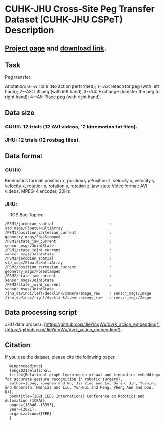 # CUHK-JHU Cross-Site Peg Transfer Dataset (CUHK-JHU CSPeT) Description

## [Project page](https://drive.google.com/drive/folders/1tklk7GH4OE9P8TKhESRAYVu0LmnYoCMV) and [download link](https://appsrv.cse.cuhk.edu.hk/~yhlong/mrgnet.html). 

## Task

Peg transfer.

Anotation:
0--A1: Idle (No action performed); 
1--A2: Reach for peg (with left hand); 
2--A3: Lift peg (with left hand); 
3--A4: Exchange (transfer the peg to right hand); 
4--A5: Place peg (with right hand).

## Data size

### CUHK: 12 trials (12 AVI videos, 12 kinematics txt files).
### JHU: 12 trials (12 rosbag files).

## Data format

### CUHK:

Kinematics format: position x, position y,pPosition z, velocity x, velocity y, velocity x, rotation x, rotation y, rotation z, jaw state
Video format: AVI videos, MPEG-4 encoder, 30Hz

### JHU:
&ensp;&ensp;ROS Bag Topics:

    /PSM1/jacobian_spatial                         : std_msgs/Float64MultiArray
    /PSM1/position_cartesian_current               : geometry_msgs/PoseStamped 
    /PSM1/state_jaw_current                        : sensor_msgs/JointState    
    /PSM1/state_joint_current                      : sensor_msgs/JointState    
    /PSM2/jacobian_spatial                         : std_msgs/Float64MultiArray
    /PSM2/position_cartesian_current               : geometry_msgs/PoseStamped 
    /PSM2/state_jaw_current                        : sensor_msgs/JointState    
    /PSM2/state_joint_current                      : sensor_msgs/JointState    
    /jhu_daVinci/left/decklink/camera/image_raw    : sensor_msgs/Image         
    /jhu_daVinci/right/decklink/camera/image_raw   : sensor_msgs/Image


## Data processing script

JHU data process: [https://github.com/JieYingWu/dvrk_action_embedding/](https://github.com/JieYingWu/dvrk_action_embedding/).

## Citation

If you use the dataset, please cite the following paper.

      @inproceedings{
      long2021relational,
      title={Relational graph learning on visual and kinematics embeddings for accurate gesture recognition in robotic surgery},
      author={Long, Yonghao and Wu, Jie Ying and Lu, Bo and Jin, Yueming and Unberath, Mathias and Liu, Yun-Hui and Heng, Pheng Ann and Dou, Qi},
      booktitle={2021 IEEE International Conference on Robotics and Automation (ICRA)},
      pages={13346--13353},
      year={2021},
      organization={IEEE}
      }

